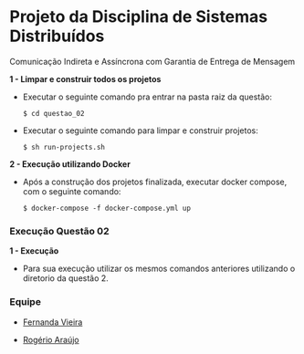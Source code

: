 # Projeto da Disciplina de Sistemas Distribuídos
Comunicação Indireta e Assíncrona com Garantia de Entrega de Mensagem

**1 - Limpar e construir todos os projetos**
- Executar o seguinte comando pra entrar na pasta raiz da questão:
    ```
    $ cd questao_02
    ```
- Executar o seguinte comando para limpar e construir projetos:
    ```
    $ sh run-projects.sh
    ```

**2 - Execução utilizando Docker**
- Após a construção dos projetos finalizada, executar docker compose, com o seguinte comando:
    ```
    $ docker-compose -f docker-compose.yml up
    ```

### Execução Questão 02

**1 - Execução**
- Para sua execução utilizar os mesmos comandos anteriores utilizando o diretorio da questão 2.


### Equipe
* [Fernanda Vieira](https://github.com/fernandasj) 

* [Rogério Araújo](https://github.com/rodgeraraujo) 
